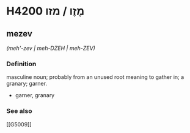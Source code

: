 # H4200 מֶזֶו / מזו

## mezev

_(meh'-zev | meh-DZEH | meh-ZEV)_

### Definition

masculine noun; probably from an unused root meaning to gather in; a granary; garner.

- garner, granary
### See also

[[G5009]]

